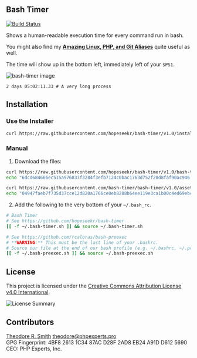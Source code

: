 ## Bash Timer

[![Build Status](https://travis-ci.com/hopeseekr/bash-timer.svg?branch=master)](https://travis-ci.com/hopeseekr/bash-timer)

Shows a human-readable execution time for every command run in bash.

You might also find my [**Amazing Linux, PHP, and Git Aliases**](https://gist.github.com/hopeseekr/fb85b7a179e3b9c97212925a2bd8400b) quite useful as well.

The time will show up in the bottom left, immediately left of your `$PS1`.

![bash-timer image](https://user-images.githubusercontent.com/1125541/93687425-7c392100-fa83-11ea-9d36-cacbe03cc725.png)
```
2 days 05:02:11.33 # A very long process
```

## Installation

### Use the Installer

```bash
curl https://raw.githubusercontent.com/hopeseekr/bash-timer/v1.0/install | bash
```

### Manual

1. Download the files:

```bash
curl https://raw.githubusercontent.com/hopeseekr/bash-timer/v1.0/bash-timer.sh -o $HOME/.bash-timer.sh
echo "6dcd684666ec515a976837f3284f3efb7124c0bac1763d752f20d8faf90ac946  $HOME/.bash-timer.sh" | sha256sum -c -

curl https://raw.githubusercontent.com/bash-timer/bash-timer/v1.0/assets/bash-preexec.sh -o $HOME/.bash-preexec.sh
echo "04947faeb7f735d37cce12d820a1766ce0eb8288b64ee119e3ca1b00c4ed69ebce  $HOME/.bash-preexec.sh" | sha256sum -c -
```

2. Add the following to the very bottom of your `~/.bash_rc`.

```bash
# Bash Timer
# See https://github.com/hopeseekr/bash-timer
[[ -f ~/.bash-timer.sh ]] && source ~/.bash-timer.sh

# See https://github.com/rcaloras/bash-preexec
# **WARNING:** This must be the last line of your .bashrc.
# Source our file at the end of our bash profile (e.g. ~/.bashrc, ~/.profile, or ~/.bash_profile)
[[ -f ~/.bash-preexec.sh ]] && source ~/.bash-preexec.sh
```
## License

This project is licensed under the [Creative Commons Attribution License v4.0 International](LICENSE.cc-by.md).

![License Summary](https://user-images.githubusercontent.com/1125541/93617603-cd6de580-f99b-11ea-9da4-f79c168c97df.png)

## Contributors

[Theodore R. Smith](https://www.phpexperts.pro/]) <theodore@phpexperts.pro>  
GPG Fingerprint: 4BF8 2613 1C34 87AC D28F  2AD8 EB24 A91D D612 5690  
CEO: PHP Experts, Inc.
